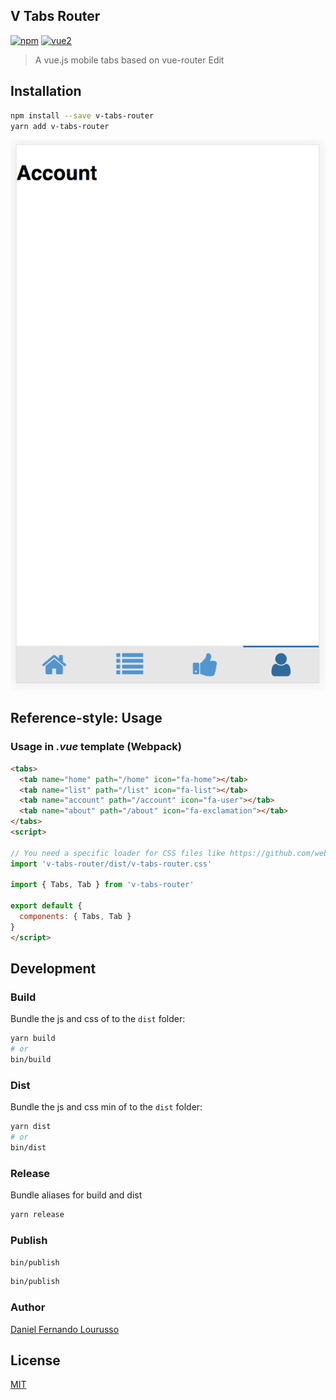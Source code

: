 V Tabs Router
---

[![npm](https://img.shields.io/npm/v/v-tabs-router.svg)](https://www.npmjs.com/package/v-tabs-router) [![vue2](https://img.shields.io/badge/vue-2.x-brightgreen.svg)](https://vuejs.org/)

> A vue.js mobile tabs based on vue-router Edit

Installation
------------

```bash
npm install --save v-tabs-router
yarn add v-tabs-router
```

![](https://github.com/dflourusso/v-tabs-router/blob/master/print.png)

Reference-style:
Usage
-----

### Usage in *.vue* template (Webpack)

```html
<tabs>
  <tab name="home" path="/home" icon="fa-home"></tab>
  <tab name="list" path="/list" icon="fa-list"></tab>
  <tab name="account" path="/account" icon="fa-user"></tab>
  <tab name="about" path="/about" icon="fa-exclamation"></tab>
</tabs>
<script>

// You need a specific loader for CSS files like https://github.com/webpack/css-loader
import 'v-tabs-router/dist/v-tabs-router.css'

import { Tabs, Tab } from 'v-tabs-router'

export default {
  components: { Tabs, Tab }
}
</script>
```

Development
-----------

### Build

Bundle the js and css of to the `dist` folder:

```bash
yarn build
# or
bin/build
```

### Dist

Bundle the js and css min of to the `dist` folder:

```bash
yarn dist
# or
bin/dist
```

### Release

Bundle aliases for build and dist

```bash
yarn release
```

### Publish

`bin/publish`

```bash
bin/publish
```

### Author

[Daniel Fernando Lourusso](http://dflourusso.com.br)

License
-------

[MIT](http://opensource.org/licenses/MIT)
